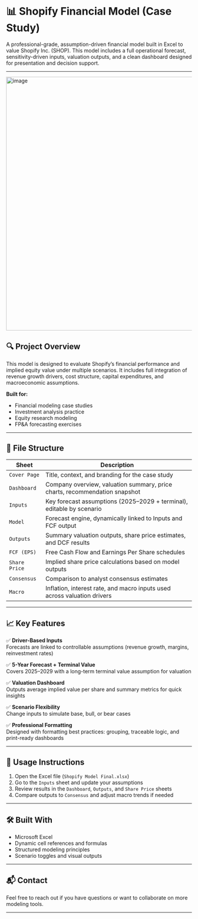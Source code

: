# 📊 Shopify Financial Model (Case Study)

A professional-grade, assumption-driven financial model built in Excel to value Shopify Inc. (SHOP). This model includes a full operational forecast, sensitivity-driven inputs, valuation outputs, and a clean dashboard designed for presentation and decision support.

---
<img width="1768" height="689" alt="image" src="https://github.com/user-attachments/assets/03f354b9-f9c0-4c86-a8ba-bfb7139d953d" />

## 🔍 Project Overview

This model is designed to evaluate Shopify’s financial performance and implied equity value under multiple scenarios. It includes full integration of revenue growth drivers, cost structure, capital expenditures, and macroeconomic assumptions.

**Built for:**  
- Financial modeling case studies  
- Investment analysis practice  
- Equity research modeling  
- FP&A forecasting exercises  

---

## 🧱 File Structure

| Sheet         | Description                                                                 |
|---------------|-----------------------------------------------------------------------------|
| `Cover Page`  | Title, context, and branding for the case study                            |
| `Dashboard`   | Company overview, valuation summary, price charts, recommendation snapshot |
| `Inputs`      | Key forecast assumptions (2025–2029 + terminal), editable by scenario       |
| `Model`       | Forecast engine, dynamically linked to Inputs and FCF output                |
| `Outputs`     | Summary valuation outputs, share price estimates, and DCF results           |
| `FCF (EPS)`   | Free Cash Flow and Earnings Per Share schedules                             |
| `Share Price` | Implied share price calculations based on model outputs                     |
| `Consensus`   | Comparison to analyst consensus estimates                                   |
| `Macro`       | Inflation, interest rate, and macro inputs used across valuation drivers    |

---

## 📈 Key Features

✅ **Driver-Based Inputs**  
Forecasts are linked to controllable assumptions (revenue growth, margins, reinvestment rates)

✅ **5-Year Forecast + Terminal Value**  
Covers 2025–2029 with a long-term terminal value assumption for valuation

✅ **Valuation Dashboard**  
Outputs average implied value per share and summary metrics for quick insights

✅ **Scenario Flexibility**  
Change inputs to simulate base, bull, or bear cases

✅ **Professional Formatting**  
Designed with formatting best practices: grouping, traceable logic, and print-ready dashboards

---

## 📂 Usage Instructions

1. Open the Excel file (`Shopify Model Final.xlsx`)
2. Go to the `Inputs` sheet and update your assumptions
3. Review results in the `Dashboard`, `Outputs`, and `Share Price` sheets
4. Compare outputs to `Consensus` and adjust macro trends if needed

---

## 🛠 Built With

- Microsoft Excel
- Dynamic cell references and formulas
- Structured modeling principles
- Scenario toggles and visual outputs

---

## 📬 Contact

Feel free to reach out if you have questions or want to collaborate on more modeling tools.

---

